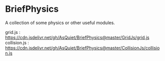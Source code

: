 # BriefPhysics
 A collection of some physics or other useful modules.
 
 grid.js : https://cdn.jsdelivr.net/gh/AsQuiet/BriefPhysics@master/GridJs/grid.js <br/>
 collision.js : https://cdn.jsdelivr.net/gh/AsQuiet/BriefPhysics@master/CollisionJs/collision.js
 
